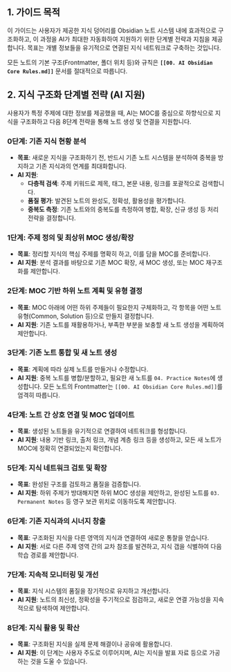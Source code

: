 ## 1. 가이드 목적
이 가이드는 사용자가 제공한 지식 덩어리를 Obsidian 노트 시스템 내에 효과적으로 구조화하고, 이 과정을 AI가 최대한 자동화하여 지원하기 위한 단계별 전략과 지침을 제공합니다. 목표는 개별 정보들을 유기적으로 연결된 지식 네트워크로 구축하는 것입니다.

모든 노트의 기본 구조(Frontmatter, 폴더 위치 등)와 규칙은 **`[[00. AI Obsidian Core Rules.md]]`** 문서를 절대적으로 따릅니다.

## 2. 지식 구조화 단계별 전략 (AI 지원)

사용자가 특정 주제에 대한 정보를 제공했을 때, AI는 MOC를 중심으로 하향식으로 지식을 구조화하고 다음 8단계 전략을 통해 노트 생성 및 연결을 지원합니다.

### 0단계: 기존 지식 현황 분석

- **목표**: 새로운 지식을 구조화하기 전, 반드시 기존 노트 시스템을 분석하여 중복을 방지하고 기존 지식과의 연계를 최대화합니다.
- **AI 지원**:
	- **다층적 검색**: 주제 키워드로 제목, 태그, 본문 내용, 링크를 포괄적으로 검색합니다.
	- **품질 평가**: 발견된 노트의 완성도, 정확성, 활용성을 평가합니다.
	- **중복도 측정**: 기존 노트와의 중복도를 측정하여 병합, 확장, 신규 생성 등 처리 전략을 결정합니다.


### 1단계: 주제 정의 및 최상위 MOC 생성/확장

- **목표**: 정리할 지식의 핵심 주제를 명확히 하고, 이를 담을 MOC를 준비합니다.
- **AI 지원**: 분석 결과를 바탕으로 기존 MOC 확장, 새 MOC 생성, 또는 MOC 재구조화를 제안합니다.

### 2단계: MOC 기반 하위 노트 계획 및 유형 결정

- **목표**: MOC 아래에 어떤 하위 주제들이 필요한지 구체화하고, 각 항목을 어떤 노트 유형(Common, Solution 등)으로 만들지 결정합니다.
- **AI 지원**: 기존 노트를 재활용하거나, 부족한 부분을 보충할 새 노트 생성을 계획하여 제안합니다.

### 3단계: 기존 노트 통합 및 새 노트 생성

- **목표**: 계획에 따라 실제 노트를 만들거나 수정합니다.
- **AI 지원**: 중복 노트를 병합/분할하고, 필요한 새 노트를 `04. Practice Notes`에 생성합니다. 모든 노트의 Frontmatter는 `[[00. AI Obsidian Core Rules.md]]`를 엄격히 따릅니다.

### 4단계: 노트 간 상호 연결 및 MOC 업데이트

- **목표**: 생성된 노트들을 유기적으로 연결하여 네트워크를 형성합니다.
- **AI 지원**: 내용 기반 링크, 출처 링크, 개념 계층 링크 등을 생성하고, 모든 새 노트가 MOC에 정확히 연결되었는지 확인합니다.

### 5단계: 지식 네트워크 검토 및 확장

- **목표**: 완성된 구조를 검토하고 품질을 검증합니다.
- **AI 지원**: 하위 주제가 방대해지면 하위 MOC 생성을 제안하고, 완성된 노트를 `03. Permanent Notes` 등 영구 보관 위치로 이동하도록 제안합니다.
    

### 6단계: 기존 지식과의 시너지 창출

- **목표**: 구조화된 지식을 다른 영역의 지식과 연결하여 새로운 통찰을 얻습니다.
- **AI 지원**: 서로 다른 주제 영역 간의 교차 참조를 발견하고, 지식 갭을 식별하여 다음 학습 경로를 제안합니다.

### 7단계: 지속적 모니터링 및 개선

- **목표**: 지식 시스템의 품질을 장기적으로 유지하고 개선합니다.
- **AI 지원**: 노트의 최신성, 정확성을 주기적으로 점검하고, 새로운 연결 가능성을 지속적으로 탐색하여 제안합니다.

### 8단계: 지식 활용 및 확산

- **목표**: 구조화된 지식을 실제 문제 해결이나 공유에 활용합니다.
- **AI 지원**: 이 단계는 사용자 주도로 이루어지며, AI는 지식을 발표 자료 등으로 가공하는 것을 도울 수 있습니다.

